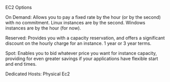 EC2 Options

On Demand: Allows you to pay a fixed rate by the hour (or by the second) with no commitment. Linux instances are by the second. Windows instances are by the hour (for now).

Reserved: Provides you with a capacity reservation, and offers a significant discount on the hourly charge for an instance. 1 year or 3 year terms.

Spot: Enables you to bid whatever price you want for instance capacity, providing for even greater savings if your applications have flexible start and end times.

Dedicated Hosts: Physical Ec2

<!--stackedit_data:
eyJoaXN0b3J5IjpbMjI4NDg1OTg2XX0=
-->